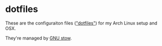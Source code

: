 dotfiles
========

These are the configuraiton files
(["dotfiles"](http://dotfiles.github.io/))
for my Arch Linux setup and OSX.

They're managed by [GNU stow](http://www.gnu.org/software/stow/).
